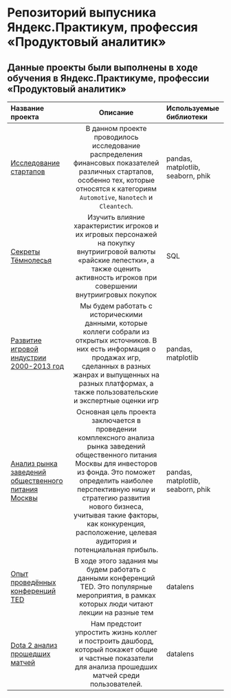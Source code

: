 # Репозиторий выпусника Яндекс.Практикум, профессия «Продуктовый аналитик»

## Данные проекты были выполнены в ходе обучения в Яндекс.Практикуме, профессии «Продуктовый аналитик»

| Название проекта | Описание | Используемые библиотеки |
| :-------------------- | :---------------------: |:--------------------------- |
| [Исследование стартапов](https://github.com/NoLoAl/Yandex_Practicum_AD/tree/main/Startup_Research)  | В данном проекте проводилось исследование распределения финансовых показателей различных стартапов, особенно тех, которые относятся к категориям `Automotive`, `Nanotech` и `Cleantech`.| pandas, matplotlib, seaborn, phik |
| [Секреты Тёмнолесья](https://github.com/NoLoAl/Yandex_Practicum_AD/tree/main/SPRINT4_project) | Изучить влияние характеристик игроков и их игровых персонажей на покупку внутриигровой валюты «райские лепестки», а также оценить активность игроков при совершении внутриигровых покупок  | SQL |
| [Развитие игровой индустрии 2000-2013 год](https://github.com/NoLoAl/Yandex_Practicum_AD/tree/main/Development_of_the_game_industry_2000-2013) | Мы будем работать с историческими данными, которые коллеги собрали из открытых источников. В них есть информация о продажах игр, сделанных в разных жанрах и выпущенных на разных платформах, а также пользовательские и экспертные оценки игр | pandas, matplotlib |
| [Анализ рынка заведений общественного питания Москвы](https://github.com/NoLoAl/Yandex_Practicum_AD/tree/main/Analysis_of_the_Moscow_catering_market) | Основная цель проекта заключается в проведении комплексного анализа рынка заведений общественного питания Москвы для инвесторов из фонда. Это поможет определить наиболее перспективную нишу и стратегию развития нового бизнеса, учитывая такие факторы, как конкуренция, расположение, целевая аудитория и потенциальная прибыль.| pandas, matplotlib, seaborn, phik |
| [Опыт проведённых конференций TED](https://datalens.yandex/sh0ognyztrhge) | В ходе этого задания мы будем работать с данными конференций TED. Это популярные мероприятия, в рамках которых люди читают лекции на разные тем | datalens |
| [Dota 2 анализ прошедших матчей](https://datalens.yandex/2sgz3wak0o1oo) | Нам предстоит упростить жизнь коллег и построить дашборд, который покажет общие и частные показатели для анализа прошедших матчей среди пользователей.| datalens |
